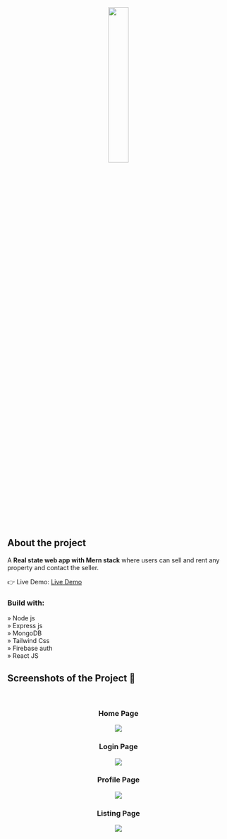 <div align='center'><img style="width:30%" src='#'/></div>

<h2>About the project</h2>

<p>A <b>Real state web app with Mern stack</b> where users can sell and rent any property and contact the seller.</p>


👉 Live Demo: <a href='#'>Live Demo</a>

<h3>Build with:</h3>

» Node js <br>
» Express js <br>
» MongoDB <br>
» Tailwind Css <br>
» Firebase auth <br>
» React JS

<h2>Screenshots of the Project 📸</h2>
<br>
<h3 align='center'>Home Page</h3>
<div align='center'>
<img src='https://i.ibb.co/7gwKCPx/screencapture-localhost-5173-2023-11-22-15-43-48.png'/>
</div>

<h3 align='center'>Login Page</h3>
<div align='center'>
<img src='https://i.ibb.co/JCs8J6N/Screenshot-2023-11-22-153510.png'/>
</div>

<h3 align='center'>Profile Page</h3>
<div align='center'>
<img src='https://i.ibb.co/1rGyy1Z/Screenshot-2023-11-22-153304.png'/>
</div>

<h3 align='center'>Listing Page</h3>
<div align='center'>
<img src='https://i.ibb.co/mDQbfHQ/Screenshot-2023-11-22-153218.png'/>
</div>


